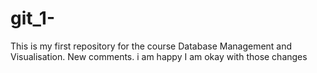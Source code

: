 # git_1-
This is my first repository for the course Database Management and Visualisation. 
New comments. 
i am happy
I am okay with those changes
